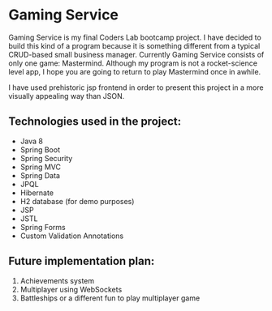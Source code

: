 # Gaming Service
Gaming Service is my final Coders Lab bootcamp project. I have decided to build this kind of a program because it is something different from a typical CRUD-based small business manager. Currently Gaming Service consists of only one game: Mastermind. Although my program is not a rocket-science level app, I hope you are going to return to play Mastermind once in awhile.

I have used prehistoric jsp frontend in order to present this project in a more visually appealing way than JSON.


## Technologies used in the project:
* Java 8
* Spring Boot
* Spring Security
* Spring MVC
* Spring Data
* JPQL
* Hibernate
* H2 database (for demo purposes)
* JSP
* JSTL
* Spring Forms
* Custom Validation Annotations

## Future implementation plan:
1. Achievements system
2. Multiplayer using WebSockets
3. Battleships or a different fun to play multiplayer game 
